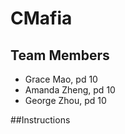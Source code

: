 # CMafia
## Team Members
* Grace Mao, pd 10
* Amanda Zheng, pd 10
* George Zhou, pd 10

##Instructions
